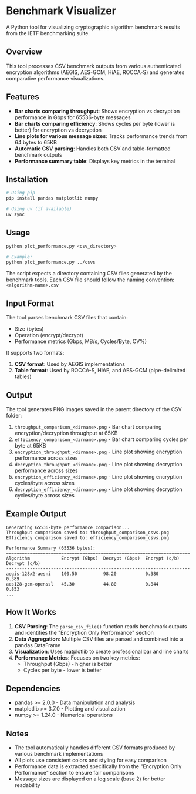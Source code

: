 # Benchmark Visualizer

A Python tool for visualizing cryptographic algorithm benchmark results from the IETF benchmarking suite.

## Overview

This tool processes CSV benchmark outputs from various authenticated encryption algorithms (AEGIS, AES-GCM, HiAE, ROCCA-S) and generates comparative performance visualizations.

## Features

- **Bar charts comparing throughput**: Shows encryption vs decryption performance in Gbps for 65536-byte messages
- **Bar charts comparing efficiency**: Shows cycles per byte (lower is better) for encryption vs decryption
- **Line plots for various message sizes**: Tracks performance trends from 64 bytes to 65KB
- **Automatic CSV parsing**: Handles both CSV and table-formatted benchmark outputs
- **Performance summary table**: Displays key metrics in the terminal

## Installation

```bash
# Using pip
pip install pandas matplotlib numpy

# Using uv (if available)
uv sync
```

## Usage

```bash
python plot_performance.py <csv_directory>

# Example:
python plot_performance.py ../csvs
```

The script expects a directory containing CSV files generated by the benchmark tools. Each CSV file should follow the naming convention: `<algorithm-name>.csv`

## Input Format

The tool parses benchmark CSV files that contain:
- Size (bytes)
- Operation (encrypt/decrypt)
- Performance metrics (Gbps, MB/s, Cycles/Byte, CV%)

It supports two formats:
1. **CSV format**: Used by AEGIS implementations
2. **Table format**: Used by ROCCA-S, HiAE, and AES-GCM (pipe-delimited tables)

## Output

The tool generates PNG images saved in the parent directory of the CSV folder:

1. `throughput_comparison_<dirname>.png` - Bar chart comparing encryption/decryption throughput at 65KB
2. `efficiency_comparison_<dirname>.png` - Bar chart comparing cycles per byte at 65KB
3. `encryption_throughput_<dirname>.png` - Line plot showing encryption performance across sizes
4. `decryption_throughput_<dirname>.png` - Line plot showing decryption performance across sizes
5. `encryption_efficiency_<dirname>.png` - Line plot showing encryption cycles/byte across sizes
6. `decryption_efficiency_<dirname>.png` - Line plot showing decryption cycles/byte across sizes

## Example Output

```
Generating 65536-byte performance comparison...
Throughput comparison saved to: throughput_comparison_csvs.png
Efficiency comparison saved to: efficiency_comparison_csvs.png

Performance Summary (65536 bytes):
======================================================================
Algorithm            Encrypt (Gbps)  Decrypt (Gbps)  Encrypt (c/b)  Decrypt (c/b)  
----------------------------------------------------------------------
aegis-128x2-aesni    100.50          98.20           0.380           0.389          
aes128-gcm-openssl   45.30           44.80           0.844           0.853          
...
```

## How It Works

1. **CSV Parsing**: The `parse_csv_file()` function reads benchmark outputs and identifies the "Encryption Only Performance" section
2. **Data Aggregation**: Multiple CSV files are parsed and combined into a pandas DataFrame
3. **Visualization**: Uses matplotlib to create professional bar and line charts
4. **Performance Metrics**: Focuses on two key metrics:
   - Throughput (Gbps) - higher is better
   - Cycles per byte - lower is better

## Dependencies

- pandas >= 2.0.0 - Data manipulation and analysis
- matplotlib >= 3.7.0 - Plotting and visualization
- numpy >= 1.24.0 - Numerical operations

## Notes

- The tool automatically handles different CSV formats produced by various benchmark implementations
- All plots use consistent colors and styling for easy comparison
- Performance data is extracted specifically from the "Encryption Only Performance" section to ensure fair comparisons
- Message sizes are displayed on a log scale (base 2) for better readability
